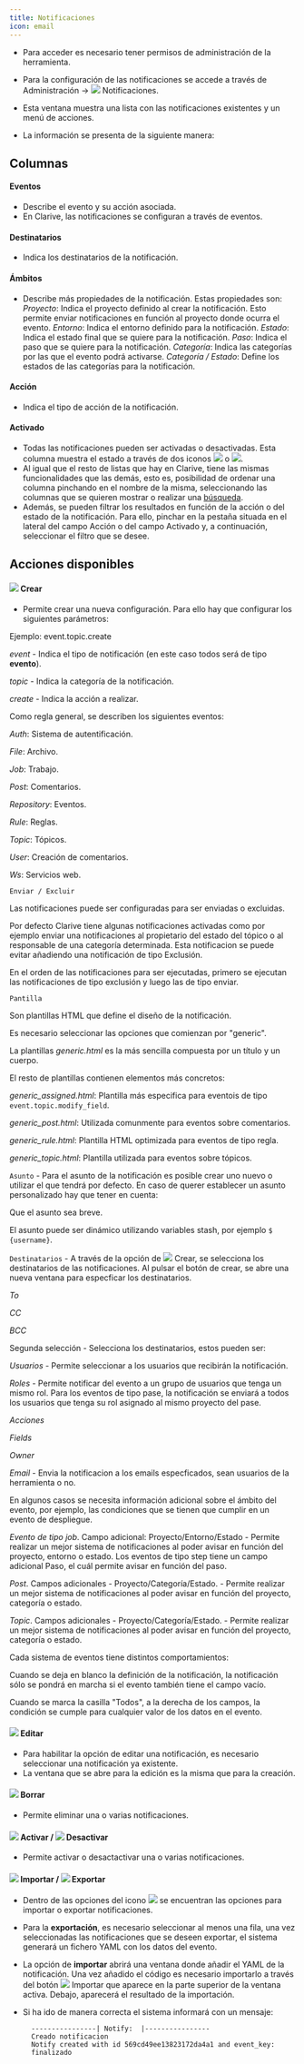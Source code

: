 ```yaml
---
title: Notificaciones
icon: email
---
```


* Para acceder es necesario tener permisos de administración de la herramienta.
* Para la configuración de las notificaciones se accede a través de Administración → <img class = "bali-topic-editor-image" src = "/static/images/icons/email.svg" /> Notificaciones.

* Esta ventana muestra una lista con las notificaciones existentes y un menú de acciones.
* La información se presenta de la siguiente manera:

## Columnas

#### Eventos
* Describe el evento y su acción asociada.
* En Clarive, las notificaciones se configuran a través de eventos.

#### Destinatarios
* Indica los destinatarios de la notificación.

#### Ámbitos
* Describe más propiedades de la notificación. Estas propiedades son:
        *Proyecto*: Indica el proyecto definido al crear la notificación. Esto permite enviar notificaciones en función al proyecto donde ocurra el evento.
        *Entorno*: Indica el entorno definido para la notificación.
        *Estado*: Indica el estado final que se quiere para la notificación.
        *Paso*: Indica el paso que se quiere para la notificación.
        *Categoría*: Indica las categorías por las que el evento podrá activarse.
        *Categoría / Estado*: Define los estados de las categorías para la notificación.

#### Acción
* Indica el tipo de acción de la notificación.

#### Activado
* Todas las notificaciones pueden ser activadas o desactivadas. Esta columna muestra el estado a través de dos iconos <img  src = "/static/images/icons/start.svg" /> o <img src ="/static/images/icons/stop.svg "/>.
* Al igual que el resto de listas que hay en Clarive, tiene las mismas funcionalidades que las demás, esto es, posibilidad de ordenar una columna pinchando en el nombre de la misma, seleccionando las columnas que se quieren mostrar o realizar una [búsqueda](getting-started/search-syntax).
* Además, se pueden filtrar los resultados en función de la acción o del estado de la notificación. Para ello, pinchar en la pestaña situada en el lateral del campo Acción o del campo Activado y, a continuación, seleccionar el filtro que se desee.



## Acciones disponibles

#### <img src = "/static/images/icons/add.svg" /> Crear
* Permite crear una nueva configuración. Para ello hay que configurar los siguientes parámetros:

Ejemplo: event.topic.create

*event* - Indica el tipo de notificación (en este caso todos será de tipo **evento**).

*topic* - Indica la categoría de la notificación.

*create* - Indica la acción a realizar.

Como regla general, se describen los siguientes eventos:

*Auth*: Sistema de autentificación.

*File*: Archivo.

*Job*: Trabajo.

*Post*: Comentarios.

*Repository*: Eventos.

*Rule*: Reglas.

*Topic*: Tópicos.

*User*: Creación de comentarios.

*Ws*: Servicios web.


`Enviar / Excluir`

Las notificaciones puede ser configuradas para ser enviadas o excluidas.

Por defecto Clarive tiene algunas notificaciones activadas como por ejemplo enviar una notificaciones al propietario del estado del tópico o al responsable de una categoría determinada. Esta notificacion se puede evitar añadiendo una notificación de tipo Exclusión.

En el orden de las notificaciones para ser ejecutadas, primero se ejecutan las notificaciones de tipo exclusión y luego las de tipo enviar.



`Pantilla`

Son plantillas HTML que define el diseño de la notificación.

Es necesario seleccionar las opciones que comienzan por "generic".

La plantillas *generic.html* es la más sencilla compuesta por un título y un cuerpo.

El resto de plantillas contienen elementos más concretos:

*generic_assigned.html*: Plantilla más especifica para eventois de tipo `event.topic.modify_field`.

*generic_post.html*: Utilizada comunmente para eventos sobre comentarios.

*generic_rule.html*: Plantilla HTML optimizada para eventos de tipo regla.

*generic_topic.html*: Plantilla utilizada para eventos sobre tópicos.



`Asunto` - Para el asunto de la notificación es posible crear uno nuevo o utilizar el que tendrá por defecto. En caso de querer establecer un asunto personalizado hay que tener en cuenta:

Que el asunto sea breve.

El asunto puede ser dinámico utilizando variables stash, por ejemplo `$ {username}`.

`Destinatarios` - A través de la opción de <img src = "/static/images/icons/add.svg" /> Crear, se selecciona los destinatarios de las notificaciones. Al pulsar el botón de crear, se abre una nueva ventana para especficar los destinatarios.

*To*

*CC*

*BCC*


Segunda selección - Selecciona los destinatarios, estos pueden ser:

*Usuarios* - Permite seleccionar a los usuarios que recibirán la notificación.

*Roles* - Permite notificar del evento a un grupo de usuarios que tenga un mismo rol.
Para los eventos de tipo pase, la notificación se enviará a todos los usuarios que tenga
su rol asignado al mismo proyecto del pase.

*Acciones*

*Fields*

*Owner*

*Email* - Envia la notificacion a los emails especficados, sean usuarios de la herramienta o no.



En algunos casos se necesita información adicional sobre el ámbito del evento, por ejemplo, las condiciones que se tienen que cumplir en un evento de despliegue.

*Evento de tipo job*. Campo adicional: Proyecto/Entorno/Estado - Permite realizar un mejor sistema de notificaciones al poder avisar en función del proyecto, entorno o estado. Los eventos de tipo step tiene un campo adicional Paso, el cuál permite avisar en función del paso.

*Post*. Campos adicionales - Proyecto/Categoría/Estado. - Permite realizar un mejor sistema de notificaciones al poder avisar en función del proyecto, categoría o estado.

*Topic*. Campos adicionales - Proyecto/Categoría/Estado. - Permite realizar un mejor sistema de notificaciones al poder avisar en función del proyecto, categoría o estado.



Cada sistema de eventos tiene distintos comportamientos:

Cuando se deja en blanco la definición de la notificación, la notificación sólo se pondrá en marcha si el evento también tiene el campo vacío.


Cuando se marca la casilla "Todos", a la derecha de los campos, la condición se cumple para cualquier valor de los datos en el evento.



#### <img src = "/static/images/icons/edit.svg" /> Editar

* Para habilitar la opción de editar una notificación, es necesario seleccionar una notificación ya existente.
* La ventana que se abre para la edición es la misma que para la creación.


#### <img src = "/static/images/icons/delete.svg" /> Borrar
* Permite eliminar una o varias notificaciones.


#### <img src = "/static/images/icons/start.svg" /> Activar / <img src = "/static/images/icons/stop.svg" /> Desactivar
* Permite activar o desactactivar una o varias notificaciones.


#### <img src = "/static/images/icons/import.svg" /> Importar / <img src = "/static/images/icons/export.svg" /> Exportar
* Dentro de las opciones del icono <img src = "/static/images/icons/wrench.svg" /> se encuentran las opciones para importar o exportar notificaciones.
* Para la **exportación**, es necesario seleccionar al menos una fila, una vez seleccionadas las notificaciones que se deseen exportar, el sistema generará un fichero YAML con los datos del evento.
* La opción de **importar** abrirá una ventana donde añadir el YAML de la notificación. Una vez añadido el código es necesario importarlo a través del botón <img src = "/static/images/icons/import.svg" /> Importar que aparece en la parte superior de la ventana activa. Debajo, aparecerá el resultado de la importación.
* Si ha ido de manera correcta el sistema informará con un mensaje:

        ----------------| Notify:  |----------------
        Creado notificacion
        Notify created with id 569cd49ee13823172da4a1 and event_key:
        finalizado

